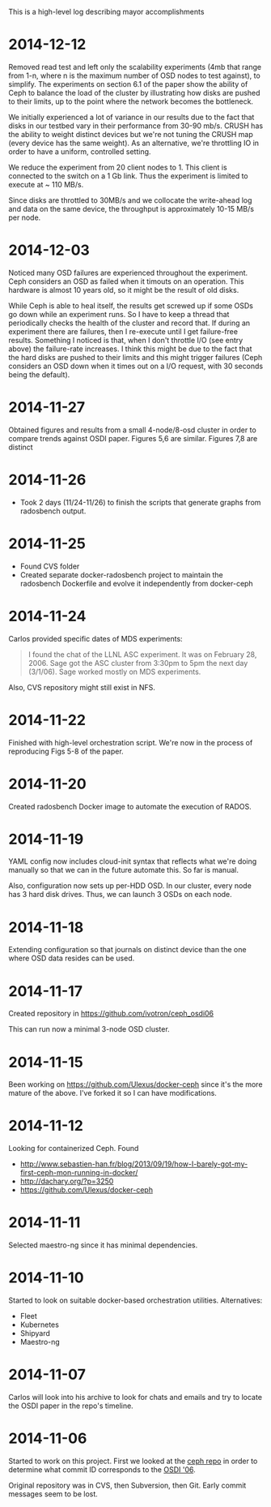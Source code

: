 This is a high-level log describing mayor accomplishments

# 2014-12-12

Removed read test and left only the scalability experiments (4mb that 
range from 1-n, where n is the maximum number of OSD nodes to test 
against), to simplify. The experiments on section 6.1 of the paper 
show the ability of Ceph to balance the load of the cluster by 
illustrating how disks are pushed to their limits, up to the point 
where the network becomes the bottleneck.

We initially experienced a lot of variance in our results due to the 
fact that disks in our testbed vary in their performance from 30-90 
mb/s. CRUSH has the ability to weight distinct devices but we're not 
tuning the CRUSH map (every device has the same weight). As an 
alternative, we're throttling IO in order to have a uniform, 
controlled setting.

We reduce the experiment from 20 client nodes to 1. This client is 
connected to the switch on a 1 Gb link. Thus the experiment is limited 
to execute at ~ 110 MB/s.

Since disks are throttled to 30MB/s and we collocate the write-ahead 
log and data on the same device, the throughput is approximately 10-15 
MB/s per node.

# 2014-12-03

Noticed many OSD failures are experienced throughout the experiment. 
Ceph considers an OSD as failed when it timouts on an operation. This 
hardware is almost 10 years old, so it might be the result of old 
disks.

While Ceph is able to heal itself, the results get screwed up if some 
OSDs go down while an experiment runs. So I have to keep a thread that 
periodically checks the health of the cluster and record that. If 
during an experiment there are failures, then I re-execute until I get 
failure-free results. Something I noticed is that, when I don't 
throttle I/O (see entry above) the failure-rate increases. I think 
this might be due to the fact that the hard disks are pushed to their 
limits and this might trigger failures (Ceph considers an OSD down 
when it times out on a I/O request, with 30 seconds being the 
default).

# 2014-11-27

Obtained figures and results from a small 4-node/8-osd cluster in 
order to compare trends against OSDI paper. Figures 5,6 are similar. 
Figures 7,8 are distinct

# 2014-11-26

  * Took 2 days (11/24-11/26) to finish the scripts that generate 
    graphs from radosbench output.

# 2014-11-25

  * Found CVS folder
  * Created separate docker-radosbench project to maintain the 
    radosbench Dockerfile and evolve it independently from docker-ceph

# 2014-11-24

Carlos provided specific dates of MDS experiments:

> I found the chat of the LLNL ASC experiment. It was on February 
28, 2006. Sage got the ASC cluster from 3:30pm to 5pm the next day 
(3/1/06). Sage worked mostly on MDS experiments.

Also, CVS repository might still exist in NFS.

# 2014-11-22

Finished with high-level orchestration script. We're now in the 
process of reproducing Figs 5-8 of the paper.

# 2014-11-20

Created radosbench Docker image to automate the execution of RADOS. 

# 2014-11-19

YAML config now includes cloud-init syntax that reflects what we're 
doing manually so that we can in the future automate this. So far is 
manual.

Also, configuration now sets up per-HDD OSD. In our cluster, every 
node has 3 hard disk drives. Thus, we can launch 3 OSDs on each node.

# 2014-11-18

Extending configuration so that journals on distinct device than the 
one where OSD data resides can be used.

# 2014-11-17

Created repository in <https://github.com/ivotron/ceph_osdi06>

This can run now a minimal 3-node OSD cluster.

# 2014-11-15

Been working on <https://github.com/Ulexus/docker-ceph> since it's the 
more mature of the above. I've forked it so I can have modifications.

# 2014-11-12

Looking for containerized Ceph. Found

  * <http://www.sebastien-han.fr/blog/2013/09/19/how-I-barely-got-my-first-ceph-mon-running-in-docker/>
  * <http://dachary.org/?p=3250>
  * <https://github.com/Ulexus/docker-ceph>

# 2014-11-11

Selected maestro-ng since it has minimal dependencies.

# 2014-11-10

Started to look on suitable docker-based orchestration utilities. 
Alternatives:

  * Fleet
  * Kubernetes
  * Shipyard
  * Maestro-ng

# 2014-11-07

Carlos will look into his archive to look for chats and emails and try 
to locate the OSDI paper in the repo's timeline.

# 2014-11-06

Started to work on this project. First we looked at the [ceph 
repo][repo] in order to determine what commit ID corresponds to the 
[OSDI '06][paper].

Original repository was in CVS, then Subversion, then Git. Early 
commit messages seem to be lost.

[repo]: https://github.com/ceph/ceph
[paper]: https://www.usenix.org/legacy/event/osdi06/tech/weil.html
